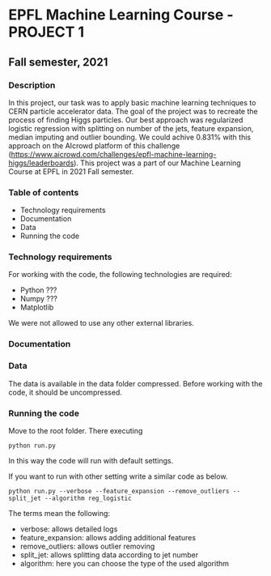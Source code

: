 # EPFL Machine Learning Course - PROJECT 1
## Fall semester, 2021
###

### Description
In this project, our task was to apply basic machine learning techniques to CERN particle accelerator data. The goal of the project was to recreate the process of finding Higgs particles. Our best approach was regularized logistic regression with splitting on number of the jets, feature expansion, median imputing and outlier bounding. We could achive 0.831% with this approach on the AIcrowd platform of this challenge (https://www.aicrowd.com/challenges/epfl-machine-learning-higgs/leaderboards). This project was a part of our Machine Learning Course at EPFL in 2021 Fall semester.

### Table of contents
- Technology requirements
- Documentation
- Data
- Running the code

### Technology requirements
For working with the code, the following technologies are required:
- Python ???
- Numpy ???
- Matplotlib

We were not allowed to use any other external libraries. 

### Documentation



### Data
The data is available in the data folder compressed. Before working with the code, it should be uncompressed.

### Running the code

Move to the root folder. There executing 
```
python run.py
```
In this way the code will run with default settings. 

If you want to run with other setting write a similar code as below.
```
python run.py --verbose --feature_expansion --remove_outliers --split_jet --algorithm reg_logistic
```

The terms mean the following:
- verbose: allows detailed logs
- feature_expansion: allows adding additional features
- remove_outliers: allows outlier removing
- split_jet: allows splitting data according to jet number
- algorithm: here you can choose the type of the used algorithm

